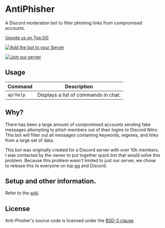 # AntiPhisher

A Discord moderation bot to filter phishing links from compromised accounts.

[Upvote us on Top.GG](https://top.gg/bot/915453618461765672)

[![Add the bot to your Server](https://img.shields.io/badge/Add%20to%20your%20Server-grey?logo=Discord&style=flat-sqaured)](https://discord.com/oauth2/authorize?client_id=915453618461765672&scope=bot&permissions=134343746)

[![Join our server](https://img.shields.io/badge/Join%20our%20Server-grey?logo=Discord&style=flat-sqaured)](https://discord.gg/aYpbRh5R2H)

## Usage

| Command   | Description                          |
| --------- | ------------------------------------ |
| `ap!help` | Displays a list of commands in chat. |

## Why?

There has been a large amount of compromised accounts sending fake messages attempting to phish members out of their logins to Discord Nitro. This bot will filter out all messages containing keywords, regexes, and links from a large set of data.

This bot was originally created for a Discord server with over 10k members. I was contacted by the owner to put together quick bot that would solve this problem. Because this problem wasn't limited to just our server, we chose to release this to everyone on top.gg and Discord.

## Setup and other information.

Refer to the [wiki](https://github.com/6ct/AntiPhisher/wiki).

## License

Anti-Phisher's source code is licensed under the [BSD-3 clause](/LICENSE).

